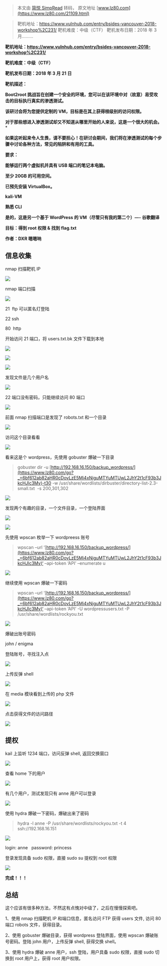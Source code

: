 > 本文由 [简悦 SimpRead](http://ksria.com/simpread/) 转码， 原文地址 [www.lz80.com](https://www.lz80.com/21109.html)

> 靶机地址：https://www.vulnhub.com/entry/bsides-vancouver-2018-workshop%2C231/ 靶机难度：中级（CTF） 靶机发布日期：2018 年 3 月…......

**靶机地址：https://www.vulnhub.com/entry/bsides-vancouver-2018-workshop%2C231/**

**靶机难度：中级（CTF）**

**靶机发布日期：2018 年 3 月 21 日**

**靶机描述：**

**Boot2root 挑战旨在创建一个安全的环境，您可以在该环境中对（故意）易受攻击的目标执行真实的渗透测试。**

**该研讨会将为您提供定制的 VM，目标是在其上获得根级别的访问权限。**

**对于那些想进入渗透测试却又不知道从哪里开始的人来说，这是一个很大的机会。***

**如果这听起来令人生畏，请不要担心！在研讨会期间，我们将在渗透测试的每个步骤中讨论各种方法，常见的陷阱和有用的工具。**

**要求：**

**能够运行两个虚拟机并具有 USB 端口的笔记本电脑。**

**至少 20GB 的可用空间。**

**已预先安装 VirtualBox。**

**kali-VM**

**熟悉 CLI**

**是的，这是另一个基于 WordPress 的 VM（尽管只有我的第二个）—- 谷歌翻译**

**目标：得到 root 权限 & 找到 flag.txt**

**作者：DXR 嗯嗯呐**

信息收集
----

nmap 扫描靶机 IP

![](https://image.3001.net/images/20210121/1611212769_600927e19fd0d3af95c53.png!small?1611212770611)

nmap 端口扫描

![](https://image.3001.net/images/20210121/1611212774_600927e6addf9fac81af3.png!small?1611212775722)

21  ftp 可以匿名灯登陆

22 ssh

80  http

开始访问 21 端口，将 users.txt.bk 文件下载到本地

![](https://image.3001.net/images/20210121/1611212782_600927ee27e3fc700a238.png!small?1611212783158)

![](https://image.3001.net/images/20210121/1611212808_600928087ede67bd3d0d9.png!small?1611212809251)

![](https://image.3001.net/images/20210121/1611212817_6009281188d84eefc4113.png!small?1611212818410)

发现文件是几个用户名

![](https://image.3001.net/images/20210121/1611212851_600928338dbf9912d41d6.png!small?1611212852359)

22 端口没有密码，只能继续访问 80 端口

![](https://image.3001.net/images/20210121/1611213240_600929b8422614ee91594.png!small?1611213242540)

前面 nmap 扫描端口是发现了 robots.txt 和一个目录

![](https://image.3001.net/images/20210121/1611213245_600929bdeae3f7d103a24.png!small?1611213246741)

访问这个目录看看

![](https://image.3001.net/images/20210121/1611213252_600929c4da519631f71a6.png!small?1611213254003)

看来这是个 wordpress，先使用 gobuster 爆破一下目录

> gobuster dir -u [http://192.168.16.150/backup_wordpress/](https://www.lz80.com/go?_=6bf612ab82aHR0cDovLzE5Mi4xNjguMTYuMTUwL2JhY2t1cF93b3JkcHJlc3Mv)-t30 -w /usr/share/wordlists/dirbuster/directory-list-2.3-small.txt  -s 200,301,302

![](https://image.3001.net/images/20210121/1611213316_60092a040ea3b97014028.png!small?1611213317434)

发现两个有趣的目录，一个文件目录，一个登陆界面

![](https://image.3001.net/images/20210121/1611213323_60092a0b9b1df621ebb69.png!small?1611213324570)

![](https://image.3001.net/images/20210121/1611213342_60092a1e3745506d4d7be.png!small?1611213344124)

先使用 wpscan 枚举一下 wordpreess 账号

> wpscan –url ‘[http://192.168.16.150/backup_wordpress/](https://www.lz80.com/go?_=6bf612ab82aHR0cDovLzE5Mi4xNjguMTYuMTUwL2JhY2t1cF93b3JkcHJlc3Mv)‘ –api-token ‘API’ –enumerate u

![](https://image.3001.net/images/20210121/1611213349_60092a255228ddd17ed56.png!small?1611213350394)

继续使用 wpscan 爆破一下密码

> wpscan –url ‘[http://192.168.16.150/backup_wordpress/](https://www.lz80.com/go?_=6bf612ab82aHR0cDovLzE5Mi4xNjguMTYuMTUwL2JhY2t1cF93b3JkcHJlc3Mv)‘ –api-token ‘API’ -U wordpressusers.txt -P /usr/share/wordlists/rockyou.txt

![](https://image.3001.net/images/20210121/1611213366_60092a36b48ded4c56a46.png!small?1611213367879)

爆破出账号密码

john / enigma

登陆账号，寻找注入点

![](https://image.3001.net/images/20210121/1611214160_60092d501d25bbdfba9e2.png!small?1611214161220)

上传反弹 shell

![](https://image.3001.net/images/20210121/1611214165_60092d55af6ce2f3b5945.png!small?1611214167120)

在 media 模块看到上传的 php 文件

![](https://image.3001.net/images/20210121/1611214172_60092d5c73de5c4ad8a86.png!small?1611214173389)

点击获得文件的访问路径

![](https://image.3001.net/images/20210121/1611214182_60092d666d7251ec84f15.png!small?1611214183814)

提权
--

kail 上监听 1234 端口，访问反弹 shell, 返回交换窗口

![](https://image.3001.net/images/20210121/1611214187_60092d6ba6c9913982643.png!small?1611214190112)

查看 home 下的用户

![](https://image.3001.net/images/20210121/1611214192_60092d706dbcb31324ebd.png!small?1611214193393)

有几个用户，测试发现只有 anne 用户可以登录

![](https://image.3001.net/images/20210121/1611214198_60092d76a7525aaf09a6c.png!small?1611214200347)

使用 hydra 爆破一下密码，爆破出来了密码

> hydra -l anne -P /usr/share/wordlists/rockyou.txt -t 4 ssh://192.168.16.151

![](https://image.3001.net/images/20210121/1611214205_60092d7dcfe3f931269b2.png!small?1611214206909)

login: anne   password: princess

登录发现具备 sudo 权限，直接 sudo su 提权到 root 权限

![](https://image.3001.net/images/20210121/1611214242_60092da28ac5cbc404548.png!small?1611214243581)

**完成！！！**

总结
--

这个应该有很多种方法，不然这有点愧对中级了，之后在慢慢探索吧。

1、使用 nmap 扫描靶机 IP 和端口信息，匿名访问 FTP 获得 users 文件, 访问 80 端口 robots 文件，获得目录。

2、使用 gobuster 爆破目录，获得 wordpress 登陆界面，使用 wpscan 爆破账号密码。登陆 john 用户，上传反弹 shell, 获得交换 shell。

3、使用 hydra 爆破 anne 用户，ssh 登陆，用户具备 sudo 权限，直接 sudo 切换到 root 用户上，获得 root 用户权限。